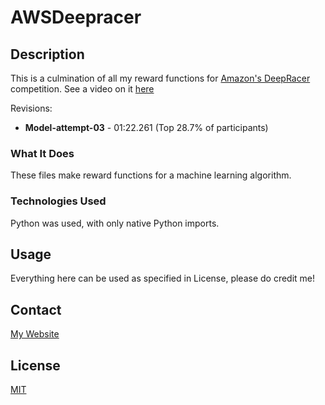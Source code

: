 # AWSDeepracer

## Description
This is a culmination of all my reward functions for [Amazon's DeepRacer](https://student.deepracer.com/) competition. See a video on it [here](https://www.youtube.com/watch?v=-gn2pBuBD0c&t=1s)

Revisions:
* **Model-attempt-03** - 	01:22.261 (Top 28.7% of participants)

### What It Does
These files make reward functions for a machine learning algorithm.

### Technologies Used
Python was used, with only native Python imports.

## Usage
Everything here can be used as specified in License, please do credit me!

## Contact
[My Website](https://thesixtium.github.io/)

## License
[MIT](https://choosealicense.com/licenses/mit/)

